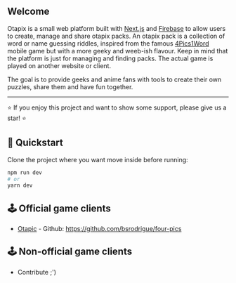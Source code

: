 ## Welcome

Otapix is a small web platform built with [Next.js](https://nextjs.org) and [Firebase](https://firebase.google.com) to allow users to create, manage and share otapix packs. An otapix pack is a collection of word or name guessing riddles, inspired from the famous [4Pics1Word](https://en.wikipedia.org/wiki/4_Pics_1_Word) mobile game but with a more geeky and weeb-ish flavour. Keep in mind that the platform is just for managing and finding packs. The actual game is played on another website or client.

The goal is to provide geeks and anime fans with tools to create their own puzzles, share them and have fun together.

---

⭐️ If you enjoy this project and want to show some support, please give us a star! ⭐️

## 🚀 Quickstart

Clone the project where you want move inside before running:

```bash
npm run dev
# or
yarn dev
```

## 🕹️ Official game clients

- [Otapic](https://otapic.netlify.app) - Github: https://github.com/bsrodrigue/four-pics

## 🕹️ Non-official game clients

- Contribute ;')

